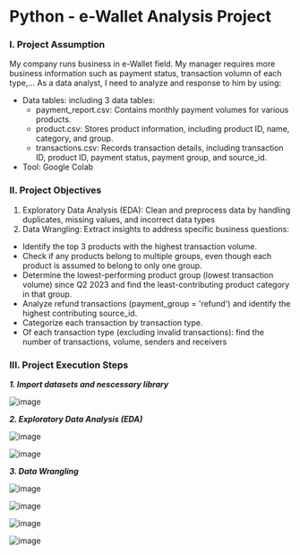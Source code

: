 # Python - e-Wallet Analysis Project
### **I. Project Assumption**
My company runs business in e-Wallet field. My manager requires more business information such as payment status, transaction volumn of each type,... As a data analyst, I need to analyze and response to him by using:
- Data tables: including 3 data tables:
  + payment_report.csv: Contains monthly payment volumes for various products.
  + product.csv: Stores product information, including product ID, name, category, and group.
  + transactions.csv: Records transaction details, including transaction ID, product ID, payment status, payment group, and source_id.
- Tool: Google Colab
### **II. Project Objectives**
1. Exploratory Data Analysis (EDA): Clean and preprocess data by handling duplicates, missing values, and incorrect data types
2. Data Wrangling: Extract insights to address specific business questions:
- Identify the top 3 products with the highest transaction volume.
- Check if any products belong to multiple groups, even though each product is assumed to belong to only one group.
- Determine the lowest-performing product group (lowest transaction volume) since Q2 2023 and find the least-contributing product category in that group.
- Analyze refund transactions (payment_group = 'refund') and identify the highest contributing source_id.
- Categorize each transaction by transaction type.
- Of each transaction type (excluding invalid transactions): find the number of transactions, volume, senders and receivers
### **III. Project Execution Steps**
_**1. Import datasets and nescessary library**_

![image](https://github.com/user-attachments/assets/72f048ba-7068-431d-9128-32a3528f66db)

_**2. Exploratory Data Analysis (EDA)**_

![image](https://github.com/user-attachments/assets/b24942eb-49da-4f3c-88e8-330590414e2a)

![image](https://github.com/user-attachments/assets/d8414727-7b7b-44e6-ac30-a2a115babf57)

_**3. Data Wrangling**_

![image](https://github.com/user-attachments/assets/6144b551-92b3-4153-b931-d2e2be69a91b)

![image](https://github.com/user-attachments/assets/8589562d-7a12-4137-9a07-96f17e4611cf)

![image](https://github.com/user-attachments/assets/8171d1e5-df24-4e25-880b-5b60504de2a0)

![image](https://github.com/user-attachments/assets/da6c3d3e-dbc0-4bbe-b899-ed819e6a1a98)
